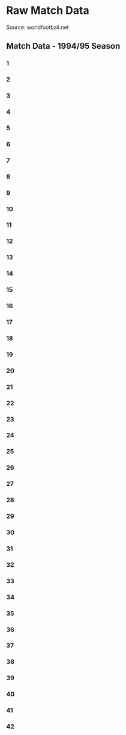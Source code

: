 # Raw Match Data

Source: worldfootball.net

## Match Data - 1994/95 Season

### 1


### 2


### 3


### 4


### 5


### 6


### 7


### 8


### 9


### 10


### 11


### 12


### 13


### 14


### 15


### 16


### 17


### 18


### 19


### 20


### 21


### 22


### 23


### 24        


### 25


### 26


### 27


### 28


### 29


### 30


### 31


### 32


### 33


### 34


### 35


### 36


### 37


### 38


### 39


### 40


### 41


### 42


